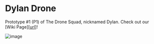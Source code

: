 # Dylan Drone

Prototype #1 (P1) of The Drone Squad, nicknamed Dylan. Check out our [Wiki Page][[url](https://github.com/MotionStudioCornell/DylanDrone/wiki)]! 

![image](https://github.com/MotionStudioCornell/DylanDrone/assets/49817487/d7bf08b1-f1ec-4cc7-aaa5-ec7a7a83d858)
